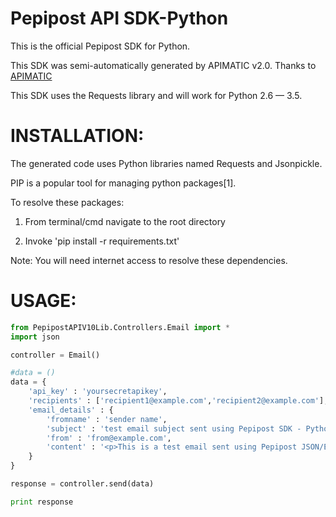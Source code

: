 Pepipost API SDK-Python
=================
This is the official Pepipost SDK for Python. 

This SDK was semi-automatically generated by APIMATIC v2.0. Thanks to [APIMATIC](http://apimatic.io/)

This SDK uses the Requests library and will work for Python 2.6 — 3.5.

INSTALLATION: 
=============
The generated code uses Python libraries named Requests and Jsonpickle. 

PIP is a popular tool for managing python packages[1].

To resolve these packages:

1) From terminal/cmd navigate to the root directory

2) Invoke 'pip install -r requirements.txt'

Note: You will need internet access to resolve these dependencies.

USAGE:
===========

```python
from PepipostAPIV10Lib.Controllers.Email import *
import json

controller = Email()

#data = ()
data = { 
    'api_key' : 'yoursecretapikey',
    'recipients' : ['recipient1@example.com','recipient2@example.com'],
    'email_details' : { 
        'fromname' : 'sender name',
        'subject' : 'test email subject sent using Pepipost SDK - Python',
        'from' : 'from@example.com',
        'content' : '<p>This is a test email sent using Pepipost JSON/Email Python SDK</p>'
    }   
}

response = controller.send(data)

print response
```
